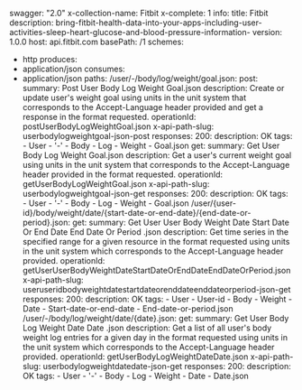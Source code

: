 swagger: "2.0"
x-collection-name: Fitbit
x-complete: 1
info:
  title: Fitbit
  description: bring-fitbit-health-data-into-your-apps-including-user-activities-sleep-heart-glucose-and-blood-pressure-information-
  version: 1.0.0
host: api.fitbit.com
basePath: /1
schemes:
- http
produces:
- application/json
consumes:
- application/json
paths:
  /user/-/body/log/weight/goal.json:
    post:
      summary: Post User Body Log Weight Goal.json
      description: Create or update user's weight goal using units in the unit system
        that corresponds to the Accept-Language header provided and get a response
        in the format requested.
      operationId: postUserBodyLogWeightGoal.json
      x-api-path-slug: userbodylogweightgoal-json-post
      responses:
        200:
          description: OK
      tags:
      - User
      - '-'
      - Body
      - Log
      - Weight
      - Goal.json
    get:
      summary: Get User Body Log Weight Goal.json
      description: Get a user's current weight goal using units in the unit system
        that corresponds to the Accept-Language header provided in the format requested.
      operationId: getUserBodyLogWeightGoal.json
      x-api-path-slug: userbodylogweightgoal-json-get
      responses:
        200:
          description: OK
      tags:
      - User
      - '-'
      - Body
      - Log
      - Weight
      - Goal.json
  /user/{user-id}/body/weight/date/{start-date-or-end-date}/{end-date-or-period}.json:
    get:
      summary: Get User User Body Weight Date Start Date Or End Date End Date Or Period
        .json
      description: Get time series in the specified range for a given resource in
        the format requested using units in the unit system which corresponds to the
        Accept-Language header provided.
      operationId: getUserUserBodyWeightDateStartDateOrEndDateEndDateOrPeriod.json
      x-api-path-slug: useruseridbodyweightdatestartdateorenddateenddateorperiod-json-get
      responses:
        200:
          description: OK
      tags:
      - User
      - User-id
      - Body
      - Weight
      - Date
      - Start-date-or-end-date
      - End-date-or-period.json
  /user/-/body/log/weight/date/{date}.json:
    get:
      summary: Get User Body Log Weight Date Date .json
      description: Get a list of all user's body weight log entries for a given day
        in the format requested using units in the unit system which corresponds to
        the Accept-Language header provided.
      operationId: getUserBodyLogWeightDateDate.json
      x-api-path-slug: userbodylogweightdatedate-json-get
      responses:
        200:
          description: OK
      tags:
      - User
      - '-'
      - Body
      - Log
      - Weight
      - Date
      - Date.json